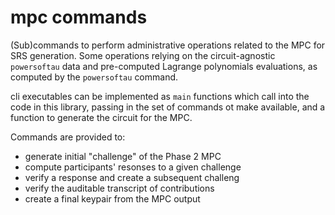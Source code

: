 # mpc commands

(Sub)commands to perform administrative operations related to the MPC for SRS
generation.  Some operations relying on the circuit-agnostic `powersoftau` data
and pre-computed Lagrange polynomials evaluations, as computed by the
`powersoftau` command.

cli executables can be implemented as `main` functions which call into the code
in this library, passing in the set of commands ot make available, and a
function to generate the circuit for the MPC.

Commands are provided to:
  - generate initial "challenge" of the Phase 2 MPC
  - compute participants' resonses to a given challenge
  - verify a response and create a subsequent challeng
  - verify the auditable transcript of contributions
  - create a final keypair from the MPC output
